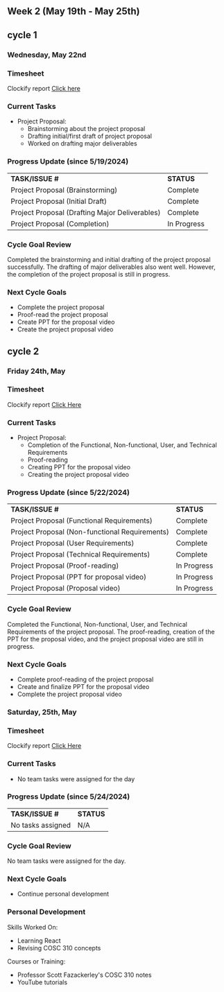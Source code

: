 ## Week 2 (May 19th - May 25th)

## cycle 1

### Wednesday, May 22nd

### Timesheet
Clockify report
[Click here](https://app.clockify.me/reports/summary?start=2024-05-19T00:00:00.000Z&end=2024-05-22T23:59:59.999Z&filterValuesData=%7B%22users%22:%5B%226657a665c1d0df08761294fb%22%5D,%22userAndGroup%22:%5B%5D%7D&filterOptions=%7B%22userAndGroup%22:%7B%22status%22:%22ACTIVE_WITH_PENDING%22%7D%7D)

### Current Tasks
* Project Proposal: 
  * Brainstorming about the project proposal
  * Drafting initial/first draft of project proposal
  * Worked on drafting major deliverables

### Progress Update (since 5/19/2024)
<table>
    <tr>
        <td><strong>TASK/ISSUE #</strong></td>
        <td><strong>STATUS</strong></td>
    </tr>
    <tr>
        <td>Project Proposal (Brainstorming)</td>
        <td>Complete</td>
    </tr>
    <tr>
        <td>Project Proposal (Initial Draft)</td>
        <td>Complete</td>
    </tr>
    <tr>
        <td>Project Proposal (Drafting Major Deliverables)</td>
        <td>Complete</td>
    </tr>
    <tr>
        <td>Project Proposal (Completion)</td>
        <td>In Progress</td>
    </tr>
</table>

### Cycle Goal Review 
Completed the brainstorming and initial drafting of the project proposal successfully. The drafting of major deliverables also went well. However, the completion of the project proposal is still in progress.

### Next Cycle Goals 
* Complete the project proposal
* Proof-read the project proposal
* Create PPT for the proposal video
* Create the project proposal video

## cycle 2
### Friday 24th, May

### Timesheet
Clockify report
[Click Here](https://app.clockify.me/reports/summary?start=2024-05-23T00:00:00.000Z&end=2024-05-28T23:59:59.999Z&filterValuesData=%7B%22users%22:%5B%226657a665c1d0df08761294fb%22%5D,%22userAndGroup%22:%5B%5D%7D&filterOptions=%7B%22userAndGroup%22:%7B%22status%22:%22ACTIVE_WITH_PENDING%22%7D%7D)

### Current Tasks 
* Project Proposal:
  * Completion of the Functional, Non-functional, User, and Technical Requirements
  * Proof-reading
  * Creating PPT for the proposal video
  * Creating the project proposal video

### Progress Update (since 5/22/2024)
<table>
    <tr>
        <td><strong>TASK/ISSUE #</strong></td>
        <td><strong>STATUS</strong></td>
    </tr>
    <tr>
        <td>Project Proposal (Functional Requirements)</td>
        <td>Complete</td>
    </tr>
    <tr>
        <td>Project Proposal (Non-functional Requirements)</td>
        <td>Complete</td>
    </tr>
    <tr>
        <td>Project Proposal (User Requirements)</td>
        <td>Complete</td>
    </tr>
    <tr>
        <td>Project Proposal (Technical Requirements)</td>
        <td>Complete</td>
    </tr>
    <tr>
        <td>Project Proposal (Proof-reading)</td>
        <td>In Progress</td>
    </tr>
    <tr>
        <td>Project Proposal (PPT for proposal video)</td>
        <td>In Progress</td>
    </tr>
    <tr>
        <td>Project Proposal (Proposal video)</td>
        <td>In Progress</td>
    </tr>
</table>

### Cycle Goal Review
Completed the Functional, Non-functional, User, and Technical Requirements of the project proposal. The proof-reading, creation of the PPT for the proposal video, and the project proposal video are still in progress.

### Next Cycle Goals
* Complete proof-reading of the project proposal
* Create and finalize PPT for the proposal video
* Complete the project proposal video

### Saturday, 25th, May

### Timesheet
Clockify report
[Click Here](image_url_here)

### Current Tasks 
* No team tasks were assigned for the day

### Progress Update (since 5/24/2024)
<table>
    <tr>
        <td><strong>TASK/ISSUE #</strong></td>
        <td><strong>STATUS</strong></td>
    </tr>
    <tr>
        <td>No tasks assigned</td>
        <td>N/A</td>
    </tr>
</table>

### Cycle Goal Review 
No team tasks were assigned for the day.

### Next Cycle Goals 
* Continue personal development

### Personal Development

Skills Worked On:
* Learning React
* Revising COSC 310 concepts

Courses or Training:
* Professor Scott Fazackerley's COSC 310 notes
* YouTube tutorials
